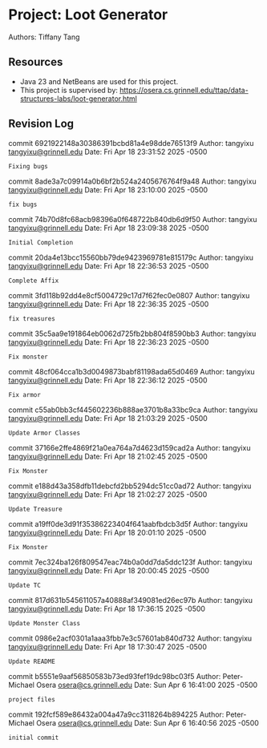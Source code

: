 # Project: Loot Generator

Authors: Tiffany Tang

## Resources

*  Java 23 and NetBeans are used for this project.
* This project is supervised by: 
https://osera.cs.grinnell.edu/ttap/data-structures-labs/loot-generator.html

## Revision Log

commit 6921922148a30386391bcbd81a4e98dde76513f9
Author: tangyixu <tangyixu@grinnell.edu>
Date:   Fri Apr 18 23:31:52 2025 -0500

    Fixing bugs

commit 8ade3a7c09914a0b6bf2b524a2405676764f9a48
Author: tangyixu <tangyixu@grinnell.edu>
Date:   Fri Apr 18 23:10:00 2025 -0500

    fix bugs

commit 74b70d8fc68acb98396a0f648722b840db6d9f50
Author: tangyixu <tangyixu@grinnell.edu>
Date:   Fri Apr 18 23:09:38 2025 -0500

    Initial Completion

commit 20da4e13bcc15560bb79de9423969781e815179c
Author: tangyixu <tangyixu@grinnell.edu>
Date:   Fri Apr 18 22:36:53 2025 -0500

    Complete Affix

commit 3fd118b92dd4e8cf5004729c17d7f62fec0e0807
Author: tangyixu <tangyixu@grinnell.edu>
Date:   Fri Apr 18 22:36:35 2025 -0500

    fix treasures

commit 35c5aa9e191864eb0062d725fb2bb804f8590bb3
Author: tangyixu <tangyixu@grinnell.edu>
Date:   Fri Apr 18 22:36:23 2025 -0500

    Fix monster

commit 48cf064cca1b3d0049873babf81198ada65d0469
Author: tangyixu <tangyixu@grinnell.edu>
Date:   Fri Apr 18 22:36:12 2025 -0500

    Fix armor

commit c55ab0bb3cf445602236b888ae3701b8a33bc9ca
Author: tangyixu <tangyixu@grinnell.edu>
Date:   Fri Apr 18 21:03:29 2025 -0500

    Update Armor Classes

commit 37166e2ffe4869f21a0ea764a7d4623d159cad2a
Author: tangyixu <tangyixu@grinnell.edu>
Date:   Fri Apr 18 21:02:45 2025 -0500

    Fix Monster

commit e188d43a358dfb11debcfd2bb5294dc51cc0ad72
Author: tangyixu <tangyixu@grinnell.edu>
Date:   Fri Apr 18 21:02:27 2025 -0500

    Update Treasure

commit a19ff0de3d91f35386223404f641aabfbdcb3d5f
Author: tangyixu <tangyixu@grinnell.edu>
Date:   Fri Apr 18 20:01:10 2025 -0500

    Fix Monster

commit 7ec324ba126f809547eac74b0a0dd7da5ddc123f
Author: tangyixu <tangyixu@grinnell.edu>
Date:   Fri Apr 18 20:00:45 2025 -0500

    Update TC

commit 817d631b545611057a40888af349081ed26ec97b
Author: tangyixu <tangyixu@grinnell.edu>
Date:   Fri Apr 18 17:36:15 2025 -0500

    Update Monster Class

commit 0986e2acf0301a1aaa3fbb7e3c57601ab840d732
Author: tangyixu <tangyixu@grinnell.edu>
Date:   Fri Apr 18 17:30:47 2025 -0500

    Update README

commit b5551e9aaf56850583b73ed93fef19dc98bc03f5
Author: Peter-Michael Osera <osera@cs.grinnell.edu>
Date:   Sun Apr 6 16:41:00 2025 -0500

    project files

commit 192fcf589e86432a004a47a9cc3118264b894225
Author: Peter-Michael Osera <osera@cs.grinnell.edu>
Date:   Sun Apr 6 16:40:56 2025 -0500

    initial commit
